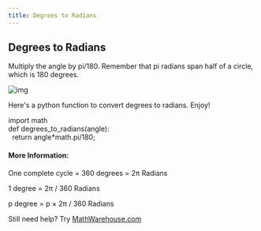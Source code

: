 ```yaml
---
title: Degrees to Radians
---
```

## Degrees to Radians

Multiply the angle by pi/180. Remember that pi radians span half of a circle, which is 180 degrees.

![img](https://upload.wikimedia.org/wikipedia/commons/thumb/2/25/45_degree_rotations_expressed_in_radian_measure.svg/400px-45_degree_rotations_expressed_in_radian_measure.svg.png)

Here's a python function to convert degrees to radians. Enjoy!

import math </br>
def degrees_to_radians(angle): </br>
 &nbsp;  return angle*math.pi/180;
	 
#### More Information:
One complete cycle = 360 degrees = 2π Radians

1 degree = 2π / 360 Radians

p degree = p ×  2π / 360 Radians

Still need help? Try 
<a href='https://www.mathwarehouse.com/trigonometry/radians/convert-degee-to-radians.php' target='_blank' rel='nofollow'>MathWarehouse.com</a>
